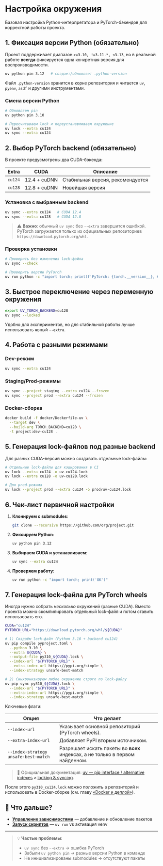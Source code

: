 # Настройка окружения

Базовая настройка Python-интерпретатора и PyTorch-бэкендов для корректной работы проекта.

## 1. Фиксация версии Python (обязательно)

Проект поддерживает диапазон `>=3.10, !=3.11.*, <3.13`, но в реальной работе **всегда** фиксируется одна конкретная версия для воспроизводимости.

```bash
uv python pin 3.12   # создает/обновляет .python-version
```

Файл `.python-version` хранится в корне репозитория и читается `uv`, `pyenv`, `asdf` и другими инструментами.

### Смена версии Python

```bash
# Обновляем pin
uv python pin 3.10

# Пересчитываем lock и переустанавливаем окружение
uv lock --extra cu124
uv sync --extra cu124
```

## 2. Выбор PyTorch backend (обязательно)

В проекте предусмотрены два CUDA-бэкенда:

| Extra | CUDA | Описание |
|-------|------|----------|
| `cu124` | 12.4 + cuDNN | Стабильная версия, рекомендуется |
| `cu128` | 12.8 + cuDNN | Новейшая версия |

### Установка с выбранным backend

```bash
uv sync --extra cu124   # CUDA 12.4
uv sync --extra cu128   # CUDA 12.8
```

> ⚠️ **Важно**: обычный `uv sync` без `--extra` завершится ошибкой. PyTorch загружается только из официальных репозиториев `https://download.pytorch.org/whl`.

### Проверка установки

```bash
# Проверить без изменения lock-файла
uv sync --check

# Проверить версии PyTorch
uv run python -c "import torch; print(f'PyTorch: {torch.__version__}, CUDA: {torch.version.cuda}')"
```

## 3. Быстрое переключение через переменную окружения

```bash
export UV_TORCH_BACKEND=cu128
uv sync --locked
```

Удобно для экспериментов, но для стабильной работы лучше использовать явный `--extra`.

## 4. Работа с разными режимами

### Dev-режим
```bash
uv sync --extra cu124
```

### Staging/Prod-режимы
```bash
uv sync --project staging --extra cu124 --frozen
uv sync --project prod --extra cu124 --frozen
```

### Docker-сборка
```bash
docker build -f docker/Dockerfile-uv \
  --target dev \
  --build-arg TORCH_BACKEND=cu128 \
  -t project:dev-cu128 .
```

## 5. Генерация lock-файлов под разные backend

Для разных CUDA-версий можно создавать отдельные lock-файлы:

```bash
# Отдельные lock-файлы для кэширования в CI
uv lock --extra cu124 -o uv-cu124.lock
uv lock --extra cu128 -o uv-cu128.lock

# Для prod-режима
uv lock --project prod --extra cu124 -o prod/uv-cu124.lock
```

## 6. Чек-лист первичной настройки

1. **Клонируем с submodules**:
   ```bash
   git clone --recursive https://github.com/org/project.git
   ```

2. **Фиксируем Python**:
   ```bash
   uv python pin 3.12
   ```

3. **Выбираем CUDA и устанавливаем**:
   ```bash
   uv sync --extra cu124
   ```

4. **Проверяем работу**:
   ```bash
   uv run python -c "import torch; print('OK')"
   ```

## 7. Генерация lock-файла для PyTorch wheels

Иногда нужно собрать _несколько_ окружений (разные CUDA). Вместо проекта можно скомпилировать отдельный lock-файл и потом ставить использовать его.

```bash
CUDA="cu124"
PYTORCH_URL="https://download.pytorch.org/whl/${CUDA}"

# 1) Создаём lock-файл (Python 3.10 + backend cu124)
uv pip compile pyproject.toml \
  --python 3.10 \
  --extra ${CUDA} \
  --output-file py310_${CUDA}.lock \
  --index-url "${PYTORCH_URL}" \
  --extra-index-url https://pypi.org/simple \
  --index-strategy unsafe-best-match

# 2) Синхронизируем любое окружение строго по lock-файлу
uv pip sync py310_${CUDA}.lock \
  --index-url "${PYTORCH_URL}" \
  --extra-index-url https://pypi.org/simple \
  --index-strategy unsafe-best-match
```

Ключевые флаги:

| Опция | Что делает |
|-------|------------|
| `--index-url` | Указывает основной репозиторий (PyTorch wheels). |
| `--extra-index-url` | Добавляет PyPI вторым источником. |
| `--index-strategy unsafe-best-match` | Разрешает искать пакеты во **всех** индексах, а не только в первом найденном. |

> 🔗 Официальная документация: [uv — pip interface / alternative indexes](https://docs.astral.sh/uv/guides/projects/) и [locking & syncing](https://docs.astral.sh/uv/concepts/projects/sync/).

После этого `py310_cu124.lock` можно положить в репозиторий и использовать в Docker-сборке (см. главу [«Docker и деплой»](07_docker_deployment.md)).

## 🎯 Что дальше?

- **[Управление зависимостями](04_dependency_management.md)** — добавление и обновление пакетов
- **[Запуск скриптов](05_running_scripts.md)** — `uv run` vs активация venv

---

> 💡 **Частые проблемы**:
> - `uv sync` без `--extra` → ошибка PyTorch
> - Забыли `uv python pin` → разные версии Python в команде
> - Не инициализированы submodules → отсутствуют пакеты